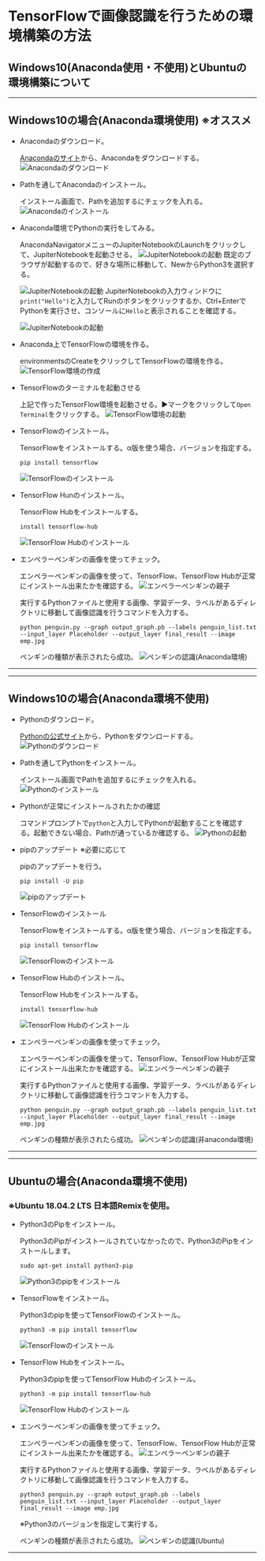 # TensorFlowで画像認識を行うための環境構築の方法
## Windows10(Anaconda使用・不使用)とUbuntuの環境構築について
***
## Windows10の場合(Anaconda環境使用) ※オススメ
- Anacondaのダウンロード。

	<a href="https://www.anaconda.com/" target="_blank">Anacondaのサイト</a>から、Anacondaをダウンロードする。
	![Anacondaのダウンロード](environment_img/anaconda-dl.png)

- Pathを通してAnacondaのインストール。

	インストール画面で、Pathを追加するにチェックを入れる。
	![Anacondaのインストール](environment_img/anaconda-install.png)
- Anaconda環境でPythonの実行をしてみる。

	AnacondaNavigatorメニューのJupiterNotebookのLaunchをクリックして、JupiterNotebookを起動させる。
	![JupiterNotebookの起動](environment_img/jupiternotebook-boot.png)
	既定のブラウザが起動するので、好きな場所に移動して、NewからPython3を選択する。

	![JupiterNotebookの起動](environment_img/jupiternotebook-python.png)
	JupiterNotebookの入力ウィンドウに`print("Hello")`と入力してRunのボタンをクリックするか、Ctrl+EnterでPythonを実行させ、コンソールに`Hello`と表示されることを確認する。

	![JupiterNotebookの起動](environment_img/jupiternotebook-python-run.png)
- Anaconda上でTensorFlowの環境を作る。

	environmentsのCreateをクリックしてTensorFlowの環境を作る。
	![TensorFlow環境の作成](environment_img/anaconda-tensorflow-environment.png)
- TensorFlowのターミナルを起動させる

	上記で作ったTensorFlow環境を起動させる。▶マークをクリックして`Open Terminal`をクリックする。
	![TensorFlow環境の起動](environment_img/anaconda-tensorflow-boot.png)
- TensorFlowのインストール。

	TensorFlowをインストールする。α版を使う場合、バージョンを指定する。
	```
	pip install tensorflow
	```
	![TensorFlowのインストール](environment_img/anaconda-tensorflow-install.png)
- TensorFlow Hunのインストール。

	TensorFlow Hubをインストールする。
	```
	install tensorflow-hub
	```
	![TensorFlow Hubのインストール](environment_img/anaconda-tensorflowhub-install.png)
- エンペラーペンギンの画像を使ってチェック。

	エンペラーペンギンの画像を使って、TensorFlow、TensorFlow Hubが正常にインストール出来たかを確認する。
	![エンペラーペンギンの親子](environment_img/emp.jpg)

	実行するPythonファイルと使用する画像、学習データ、ラベルがあるディレクトリに移動して画像認識を行うコマンドを入力する。
	```
	python penguin.py --graph output_graph.pb --labels penguin_list.txt --input_layer Placeholder --output_layer final_result --image emp.jpg
	```
	ペンギンの種類が表示されたら成功。
	![ペンギンの認識(Anaconda環境)](environment_img/anaconda-recognition.png)
***
***
## Windows10の場合(Anaconda環境不使用)
- Pythonのダウンロード。

	<a href="https://www.python.org/" target="_blank">Pythonの公式サイト</a>から、Pythonをダウンロードする。
	![Pythonのダウンロード](environment_img/python-dl.png)
- Pathを通してPythonをインストール。

	インストール画面でPathを追加するにチェックを入れる。
	![Pythonのインストール](environment_img/python-install.png)
- Pythonが正常にインストールされたかの確認

	コマンドプロンプトで`python`と入力してPythonが起動することを確認する。起動できない場合、Pathが通っているか確認する。
	![Pythonの起動](environment_img/python-test.png)
- pipのアップデート ※必要に応じて

	pipのアップデートを行う。
	```
	pip install -U pip
	```
	![pipのアップデート](environment_img/pip-update.png)
- TensorFlowのインストール

	TensorFlowをインストールする。α版を使う場合、バージョンを指定する。
	```
	pip install tensorflow
	```
	![TensorFlowのインストール](environment_img/tensorflow-install.png)
- TensorFlow Hubのインストール。

	TensorFlow Hubをインストールする。
	```
	install tensorflow-hub
	```
	![TensorFlow Hubのインストール](environment_img/tensorflowhub-install.png)
- エンペラーペンギンの画像を使ってチェック。

	エンペラーペンギンの画像を使って、TensorFlow、TensorFlow Hubが正常にインストール出来たかを確認する。
	![エンペラーペンギンの親子](environment_img/emp.jpg)

	実行するPythonファイルと使用する画像、学習データ、ラベルがあるディレクトリに移動して画像認識を行うコマンドを入力する。
	```
	python penguin.py --graph output_graph.pb --labels penguin_list.txt --input_layer Placeholder --output_layer final_result --image emp.jpg
	```
	ペンギンの種類が表示されたら成功。
	![ペンギンの認識(非anaconda環境)](environment_img/python-recognition.png)
***
***
## Ubuntuの場合(Anaconda環境不使用)
### ※Ubuntu 18.04.2 LTS 日本語Remixを使用。
- Python3のPipをインストール。

	Python3のPipがインストールされていなかったので、Python3のPipをインストールします。
	```
	sudo apt-get install python3-pip
	```
	![Python3のpipをインストール](environment_img/python3-pip.png)
- TensorFlowをインストール。

	Python3のpipを使ってTensorFlowのインストール。
	```
	python3 -m pip install tensorflow
	```
	![TensorFlowのインストール](environment_img/ubuntu-tensorflow-install.png)
- TensorFlow Hubをインストール。

	Python3のpipを使ってTensorFlow Hubのインストール。
	```
	python3 -m pip install tensorflow-hub
	```
	![TensorFlow Hubのインストール](environment_img/ubuntu-tensorflowhub-install.png)
- エンペラーペンギンの画像を使ってチェック。

	エンペラーペンギンの画像を使って、TensorFlow、TensorFlow Hubが正常にインストール出来たかを確認する。
	![エンペラーペンギンの親子](environment_img/emp.jpg)

	実行するPythonファイルと使用する画像、学習データ、ラベルがあるディレクトリに移動して画像認識を行うコマンドを入力する。
	```
	python3 penguin.py --graph output_graph.pb --labels penguin_list.txt --input_layer Placeholder --output_layer final_result --image emp.jpg
	```
	※Python3のバージョンを指定して実行する。

	ペンギンの種類が表示されたら成功。
	![ペンギンの認識(Ubuntu)](environment_img/ubuntu-recognition.png)
***